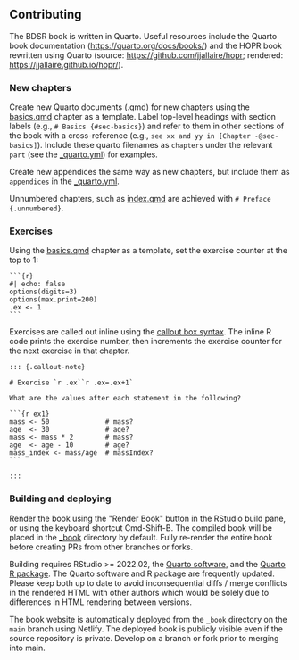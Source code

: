 ## Contributing

The BDSR book is written in Quarto. Useful resources include the Quarto book documentation (https://quarto.org/docs/books/) and the HOPR book rewritten using Quarto (source: https://github.com/jjallaire/hopr; rendered: https://jjallaire.github.io/hopr/).

### New chapters

Create new Quarto documents (.qmd) for new chapters using the [basics.qmd](basics.qmd) chapter as a template. Label top-level headings with section labels (e.g., `# Basics {#sec-basics}`) and refer to them in other sections of the book with a cross-reference (e.g., `see xx and yy in [Chapter -@sec-basics]`). Include these quarto filenames as `chapters` under the relevant `part` (see the [_quarto.yml](_quarto.yml)) for examples.

Create new appendices the same way as new chapters, but include them as `appendices` in the [_quarto.yml](_quarto.yml).

Unnumbered chapters, such as [index.qmd](index.qmd) are achieved with `# Preface {.unnumbered}`.

### Exercises

Using the [basics.qmd](basics.qmd) chapter as a template, set the exercise counter at the top to 1:

    ```{r}
    #| echo: false
    options(digits=3)
    options(max.print=200)
    .ex <- 1
    ```

Exercises are called out inline using the [callout box syntax](https://quarto.org/docs/authoring/callouts.html). The inline R code prints the exercise number, then increments the exercise counter for the next exercise in that chapter. 


    ::: {.callout-note}
    
    # Exercise `r .ex``r .ex=.ex+1`
    
    What are the values after each statement in the following?
    
    ```{r ex1}
    mass <- 50              # mass?
    age  <- 30              # age?
    mass <- mass * 2        # mass?
    age  <- age - 10        # age?
    mass_index <- mass/age  # massIndex?
    ```
    
    :::

### Building and deploying

Render the book using the "Render Book" button in the RStudio build pane, or using the keyboard shortcut Cmd-Shift-B. The compiled book will be placed in the [_book](_book) directory by default. Fully re-render the entire book before creating PRs from other branches or forks.

Building requires RStudio >= 2022.02, the [Quarto software](https://quarto.org/docs/get-started/), and the [Quarto R package](https://cran.r-project.org/package=quarto). The Quarto software and R package are frequently updated. Please keep both up to date to avoid inconsequential diffs / merge conflicts in the rendered HTML with other authors which would be solely due to differences in HTML rendering between versions.

The book website is automatically deployed from the `_book` directory on the `main` branch using Netlify. The deployed book is publicly visible even if the source repository is private. Develop on a branch or fork prior to merging into main.

